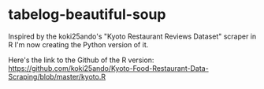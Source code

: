 # tabelog-beautiful-soup
Inspired by the koki25ando's "Kyoto Restaurant Reviews Dataset" scraper in R I'm now creating the Python version of it.

Here's the link to the Github of the R version: https://github.com/koki25ando/Kyoto-Food-Restaurant-Data-Scraping/blob/master/kyoto.R
